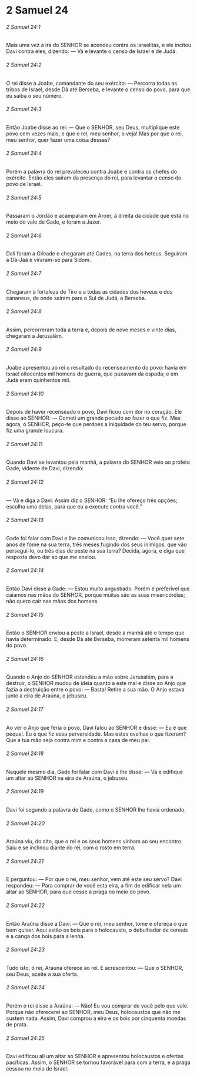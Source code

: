 # 2 Samuel 24

###### 2 Samuel 24:1

Mais uma vez a ira do SENHOR se acendeu contra os israelitas, e ele incitou Davi contra eles, dizendo: — Vá e levante o censo de Israel e de Judá.

###### 2 Samuel 24:2

O rei disse a Joabe, comandante do seu exército: — Percorra todas as tribos de Israel, desde Dã até Berseba, e levante o censo do povo, para que eu saiba o seu número.

###### 2 Samuel 24:3

Então Joabe disse ao rei: — Que o SENHOR, seu Deus, multiplique este povo cem vezes mais, e que o rei, meu senhor, o veja! Mas por que o rei, meu senhor, quer fazer uma coisa dessas?

###### 2 Samuel 24:4

Porém a palavra do rei prevaleceu contra Joabe e contra os chefes do exército. Então eles saíram da presença do rei, para levantar o censo do povo de Israel.

###### 2 Samuel 24:5

Passaram o Jordão e acamparam em Aroer, à direita da cidade que está no meio do vale de Gade, e foram a Jazer.

###### 2 Samuel 24:6

Dali foram a Gileade e chegaram até Cades, na terra dos heteus. Seguiram a Dã-Jaã e viraram-se para Sidom.

###### 2 Samuel 24:7

Chegaram à fortaleza de Tiro e a todas as cidades dos heveus e dos cananeus, de onde saíram para o Sul de Judá, a Berseba.

###### 2 Samuel 24:8

Assim, percorreram toda a terra e, depois de nove meses e vinte dias, chegaram a Jerusalém.

###### 2 Samuel 24:9

Joabe apresentou ao rei o resultado do recenseamento do povo: havia em Israel oitocentos mil homens de guerra, que puxavam da espada; e em Judá eram quinhentos mil.

###### 2 Samuel 24:10

Depois de haver recenseado o povo, Davi ficou com dor no coração. Ele disse ao SENHOR: — Cometi um grande pecado ao fazer o que fiz. Mas agora, ó SENHOR, peço-te que perdoes a iniquidade do teu servo, porque fiz uma grande loucura.

###### 2 Samuel 24:11

Quando Davi se levantou pela manhã, a palavra do SENHOR veio ao profeta Gade, vidente de Davi, dizendo:

###### 2 Samuel 24:12

— Vá e diga a Davi: Assim diz o SENHOR: “Eu lhe ofereço três opções; escolha uma delas, para que eu a execute contra você.”

###### 2 Samuel 24:13

Gade foi falar com Davi e lhe comunicou isso, dizendo: — Você quer sete anos de fome na sua terra, três meses fugindo dos seus inimigos, que vão persegui-lo, ou três dias de peste na sua terra? Decida, agora, e diga que resposta devo dar ao que me enviou.

###### 2 Samuel 24:14

Então Davi disse a Gade: — Estou muito angustiado. Porém é preferível que caiamos nas mãos do SENHOR, porque muitas são as suas misericórdias; não quero cair nas mãos dos homens.

###### 2 Samuel 24:15

Então o SENHOR enviou a peste a Israel, desde a manhã até o tempo que havia determinado. E, desde Dã até Berseba, morreram setenta mil homens do povo.

###### 2 Samuel 24:16

Quando o Anjo do SENHOR estendeu a mão sobre Jerusalém, para a destruir, o SENHOR mudou de ideia quanto a este mal e disse ao Anjo que fazia a destruição entre o povo: — Basta! Retire a sua mão. O Anjo estava junto à eira de Araúna, o jebuseu.

###### 2 Samuel 24:17

Ao ver o Anjo que feria o povo, Davi falou ao SENHOR e disse: — Eu é que pequei. Eu é que fiz essa perversidade. Mas estas ovelhas o que fizeram? Que a tua mão seja contra mim e contra a casa de meu pai.

###### 2 Samuel 24:18

Naquele mesmo dia, Gade foi falar com Davi e lhe disse: — Vá e edifique um altar ao SENHOR na eira de Araúna, o jebuseu.

###### 2 Samuel 24:19

Davi foi segundo a palavra de Gade, como o SENHOR lhe havia ordenado.

###### 2 Samuel 24:20

Araúna viu, do alto, que o rei e os seus homens vinham ao seu encontro. Saiu e se inclinou diante do rei, com o rosto em terra.

###### 2 Samuel 24:21

E perguntou: — Por que o rei, meu senhor, vem até este seu servo? Davi respondeu: — Para comprar de você esta eira, a fim de edificar nela um altar ao SENHOR, para que cesse a praga no meio do povo.

###### 2 Samuel 24:22

Então Araúna disse a Davi: — Que o rei, meu senhor, tome e ofereça o que bem quiser. Aqui estão os bois para o holocausto, o debulhador de cereais e a canga dos bois para a lenha.

###### 2 Samuel 24:23

Tudo isto, ó rei, Araúna oferece ao rei. E acrescentou: — Que o SENHOR, seu Deus, aceite a sua oferta.

###### 2 Samuel 24:24

Porém o rei disse a Araúna: — Não! Eu vou comprar de você pelo que vale. Porque não oferecerei ao SENHOR, meu Deus, holocaustos que não me custem nada. Assim, Davi comprou a eira e os bois por cinquenta moedas de prata.

###### 2 Samuel 24:25

Davi edificou ali um altar ao SENHOR e apresentou holocaustos e ofertas pacíficas. Assim, o SENHOR se tornou favorável para com a terra, e a praga cessou no meio de Israel.

